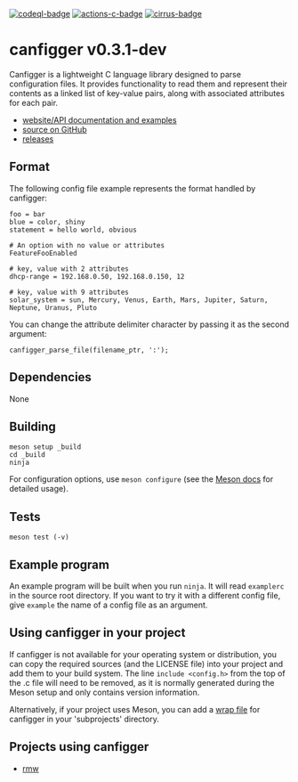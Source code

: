 [![codeql-badge]][codeql-url]
[![actions-c-badge]][actions-c-url]
[![cirrus-badge]][cirrus-url]

# canfigger v0.3.1-dev

Canfigger is a lightweight C language library designed to parse configuration
files. It provides functionality to read them and represent their contents as
a linked list of key-value pairs, along with associated attributes for each
pair.

* [website/API documentation and examples](https://andy5995.github.io/canfigger/)
* [source on GitHub](https://github.com/andy5995/canfigger/)
* [releases](https://github.com/andy5995/canfigger/releases)

## Format

The following config file example represents the format handled by canfigger:

```
foo = bar
blue = color, shiny
statement = hello world, obvious

# An option with no value or attributes
FeatureFooEnabled

# key, value with 2 attributes
dhcp-range = 192.168.0.50, 192.168.0.150, 12

# key, value with 9 attributes
solar_system = sun, Mercury, Venus, Earth, Mars, Jupiter, Saturn, Neptune, Uranus, Pluto
```

You can change the attribute delimiter character by passing it as the second
argument:

    canfigger_parse_file(filename_ptr, ':');

## Dependencies

None

## Building

    meson setup _build
    cd _build
    ninja

For configuration options, use `meson configure` (see the [Meson
docs](https://mesonbuild.com/) for detailed usage).

## Tests

    meson test (-v)

## Example program

An example program will be built when you run `ninja`. It will read
`examplerc` in the source root directory. If you want to try it with a
different config file, give `example` the name of a config file as an
argument.

## Using canfigger in your project

If canfigger is not available for your operating system or distribution, you
can copy the required sources (and the LICENSE file) into your project and add
them to your build system. The line `include <config.h>` from the top of the
.c file will need to be removed, as it is normally generated during the Meson
setup and only contains version information.

Alternatively, if your project uses Meson, you can add a [wrap
file](https://mesonbuild.com/Wrap-dependency-system-manual.html#wrap-dependency-system-manual)
for canfigger in your 'subprojects' directory.

<!-- Add your project here if it has had at least one release -->
## Projects using canfigger

* [rmw](https://theimpossibleastronaut.github.io/rmw-website/)

[codeql-badge]: https://github.com/andy5995/canfigger/workflows/CodeQL/badge.svg
[codeql-url]: https://github.com/andy5995/canfigger/actions?query=workflow%3ACodeQL
[actions-c-badge]: https://github.com/andy5995/canfigger/actions/workflows/c-cpp.yml/badge.svg
[actions-c-url]: https://github.com/andy5995/canfigger/actions/workflows/c-cpp.yml
[cirrus-badge]:https://api.cirrus-ci.com/github/andy5995/canfigger.svg
[cirrus-url]:https://cirrus-ci.com/github/andy5995/canfigger

